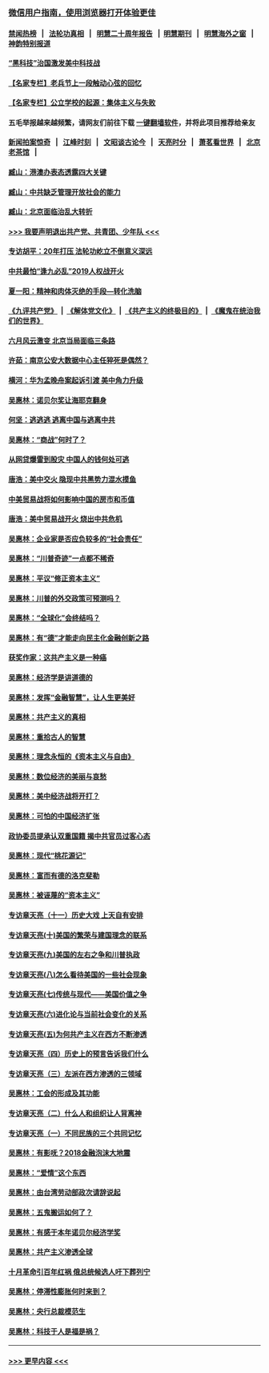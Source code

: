 ### [微信用户指南，使用浏览器打开体验更佳](https://github.com/gfw-breaker/banned-news1/blob/master/indexes/wechat-guide.md?t=0)
#### [禁闻热榜](热点新闻.md?t=0)  &nbsp;&nbsp;|&nbsp;&nbsp; [法轮功真相](https://github.com/gfw-breaker/truth/blob/master/README.md?t=0) &nbsp;&nbsp;|&nbsp;&nbsp; [明慧二十周年报告](https://github.com/gfw-breaker/mh-reports/blob/master/README.md?t=0) &nbsp;&nbsp;|&nbsp;&nbsp;[明慧期刊](https://github.com/gfw-breaker/mh-qikan) &nbsp;&nbsp;|&nbsp;&nbsp; [明慧海外之窗](https://github.com/gfw-breaker/mh-news/blob/master/README.md?t=0) &nbsp;&nbsp;|&nbsp;&nbsp; [神韵特别报道](https://github.com/gfw-breaker/mh-news/blob/master/shenyun.md?t=0)
#### [“黑科技”治国激发美中科技战](../pages/nsc423/n11638056.md?t=02040811) 
#### [【名家专栏】老兵节上一段触动心弦的回忆](../pages/nsc423/n11646016.md?t=02040811) 
#### [【名家专栏】公立学校的起源：集体主义与失败](../pages/nsc423/n11601833.md?t=02040811) 
#### 五毛举报越来越频繁，请网友们前往下载 [一键翻墙软件](https://github.com/gfw-breaker/ssr-accounts)，并将此项目推荐给亲友
#### [新闻拍案惊奇](https://github.com/gfw-breaker/banned-news1/blob/master/pages/link4.md) &nbsp;&nbsp;|&nbsp;&nbsp; [江峰时刻](https://github.com/gfw-breaker/banned-news1/blob/master/pages/link4.md) &nbsp;&nbsp;|&nbsp;&nbsp; [文昭谈古论今](https://github.com/gfw-breaker/banned-news1/blob/master/pages/link4.md) &nbsp;&nbsp;|&nbsp;&nbsp; [天亮时分](https://github.com/gfw-breaker/banned-news1/blob/master/pages/link4.md) &nbsp;&nbsp;|&nbsp;&nbsp; [萧茗看世界](https://github.com/gfw-breaker/banned-news1/blob/master/pages/link4.md) &nbsp;&nbsp;|&nbsp;&nbsp; [北京老茶馆](https://github.com/gfw-breaker/banned-news1/blob/master/pages/link4.md) &nbsp;&nbsp;|&nbsp;&nbsp; 
#### [臧山：港澳办表态透露四大关键](../pages/nsc423/n11421628.md?t=02040811) 
#### [臧山：中共缺乏管理开放社会的能力](../pages/nsc423/n11407457.md?t=02040811) 
#### [臧山：北京面临治乱大转折](../pages/nsc423/n11406895.md?t=02040811) 
#### [>>> 我要声明退出共产党、共青团、少年队 <<<](https://github.com/begood0513/goodnews/blob/master/quit/letter.md) 
#### [专访胡平：20年打压 法轮功屹立不倒意义深远](../pages/nsc423/n11398800.md?t=02040811) 
#### [中共最怕“逢九必乱”2019人权战开火](../pages/nsc423/n11385248.md?t=02040811) 
#### [夏一阳：精神和肉体灭绝的手段—转化洗脑](../pages/nsc423/n11368250.md?t=02040811) 
#### [《九评共产党》](https://github.com/begood0513/9ping.md/blob/master/README.md) &nbsp;|&nbsp; [《解体党文化》](../../../../jtdwh.md/blob/master/README.md)  &nbsp;|&nbsp; [《共产主义的终极目的》](../../../../gczydzjmd.md/blob/master/README.md) &nbsp;|&nbsp; [《魔鬼在统治我们的世界》](../../../../mgztzwmdsj.md/blob/master/README.md) 
#### [六月风云激变 北京当局面临三条路](../pages/nsc423/n11313668.md?t=02040811) 
#### [许茹：南京公安大数据中心主任猝死是偶然？](../pages/nsc423/n11064744.md?t=02040811) 
#### [横河：华为孟晚舟案起诉引渡 美中角力升级](../pages/nsc423/n11027230.md?t=02040811) 
#### [吴惠林：诺贝尔奖让海耶克翻身](../pages/nsc423/n10890049.md?t=02040811) 
#### [何坚：逃逃逃 逃离中国与逃离中共](../pages/nsc423/n10592891.md?t=02040811) 
#### [吴惠林：“商战”何时了？](../pages/nsc423/n10573558.md?t=02040811) 
#### [从网贷爆雷到股灾 中国人的钱何处可逃](../pages/nsc423/n10572800.md?t=02040811) 
#### [唐浩：美中交火 隐现中共黑势力混水摸鱼](../pages/nsc423/n10544040.md?t=02040811) 
#### [中美贸易战将如何影响中国的房市和币值](../pages/nsc423/n10543697.md?t=02040811) 
#### [唐浩：美中贸易战开火 烧出中共危机](../pages/nsc423/n10540126.md?t=02040811) 
#### [吴惠林：企业家是否应负较多的“社会责任”](../pages/nsc423/n10535022.md?t=02040811) 
#### [吴惠林：“川普奇迹”一点都不稀奇](../pages/nsc423/n10512808.md?t=02040811) 
#### [吴惠林：平议“修正资本主义”](../pages/nsc423/n10495724.md?t=02040811) 
#### [吴惠林：川普的外交政策可预测吗？](../pages/nsc423/n10462387.md?t=02040811) 
#### [吴惠林：“全球化”会终结吗？](../pages/nsc423/n10452838.md?t=02040811) 
#### [吴惠林：有“德”才能走向民主化金融创新之路](../pages/nsc423/n10432292.md?t=02040811) 
#### [获奖作家：这共产主义是一种癌](../pages/nsc423/n10431541.md?t=02040811) 
#### [吴惠林：经济学是讲道德的](../pages/nsc423/n10398014.md?t=02040811) 
#### [吴惠林：发挥“金融智慧”，让人生更美好](../pages/nsc423/n10375019.md?t=02040811) 
#### [吴惠林：共产主义的真相](../pages/nsc423/n10351394.md?t=02040811) 
#### [吴惠林：重拾古人的智慧](../pages/nsc423/n10337691.md?t=02040811) 
#### [吴惠林：理念永恒的《资本主义与自由》](../pages/nsc423/n10316274.md?t=02040811) 
#### [吴惠林：数位经济的美丽与哀愁](../pages/nsc423/n10292946.md?t=02040811) 
#### [吴惠林：美中经济战将开打？](../pages/nsc423/n10258825.md?t=02040811) 
#### [吴惠林：可怕的中国经济扩张](../pages/nsc423/n10219147.md?t=02040811) 
#### [政协委员提承认双重国籍 揭中共官员过客心态](../pages/nsc423/n10208809.md?t=02040811) 
#### [吴惠林：现代“桃花源记”](../pages/nsc423/n10185234.md?t=02040811) 
#### [吴惠林：富而有德的洛克斐勒](../pages/nsc423/n10142264.md?t=02040811) 
#### [吴惠林：被诬蔑的“资本主义”](../pages/nsc423/n10124816.md?t=02040811) 
#### [专访章天亮（十一）历史大戏 上天自有安排](../pages/nsc423/n10094905.md?t=02040811) 
#### [专访章天亮(十)美国的繁荣与建国理念的联系](../pages/nsc423/n10094899.md?t=02040811) 
#### [专访章天亮(九)美国的左右之争和川普执政](../pages/nsc423/n10094889.md?t=02040811) 
#### [专访章天亮(八)怎么看待美国的一些社会现象](../pages/nsc423/n10094857.md?t=02040811) 
#### [专访章天亮(七)传统与现代——美国价值之争](../pages/nsc423/n10093140.md?t=02040811) 
#### [专访章天亮(六)进化论与当前社会变化的关系](../pages/nsc423/n10092036.md?t=02040811) 
#### [专访章天亮(五)为何共产主义在西方不断渗透](../pages/nsc423/n10083620.md?t=02040811) 
#### [专访章天亮（四）历史上的预言告诉我们什么](../pages/nsc423/n10083606.md?t=02040811) 
#### [专访章天亮（三）左派在西方渗透的三领域](../pages/nsc423/n10081115.md?t=02040811) 
#### [吴惠林：工会的形成及其功能](../pages/nsc423/n10080633.md?t=02040811) 
#### [专访章天亮（二）什么人和组织让人背离神](../pages/nsc423/n10076637.md?t=02040811) 
#### [专访章天亮（一）不同民族的三个共同记忆](../pages/nsc423/n10074188.md?t=02040811) 
#### [吴惠林：有影呒？2018金融泡沫大地震](../pages/nsc423/n10040534.md?t=02040811) 
#### [吴惠林：“爱情”这个东西](../pages/nsc423/n10019423.md?t=02040811) 
#### [吴惠林：由台湾劳动部政次请辞说起](../pages/nsc423/n9979679.md?t=02040811) 
#### [吴惠林：五鬼搬运如何了？](../pages/nsc423/n9925338.md?t=02040811) 
#### [吴惠林：有感于本年诺贝尔经济学奖](../pages/nsc423/n9871883.md?t=02040811) 
#### [吴惠林：共产主义渗透全球](../pages/nsc423/n9812748.md?t=02040811) 
#### [十月革命引百年红祸 俄总统候选人吁下葬列宁](../pages/nsc423/n9810182.md?t=02040811) 
#### [吴惠林：停滞性膨胀何时来到？](../pages/nsc423/n9764136.md?t=02040811) 
#### [吴惠林：央行总裁模范生](../pages/nsc423/n9728134.md?t=02040811) 
#### [吴惠林：科技于人是福是祸？](../pages/nsc423/n9672982.md?t=02040811) 

----
#### [ >>> 更早内容 <<< ](../indexes/nsc423-earlier.md)
